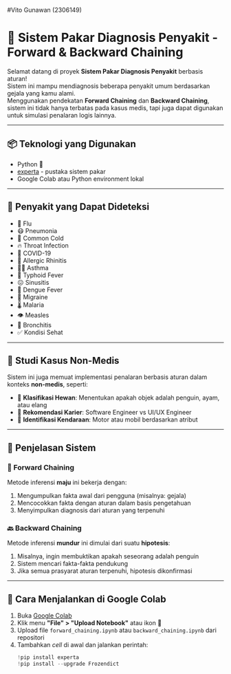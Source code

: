 #Vito Gunawan (2306149)
# 🧠 Sistem Pakar Diagnosis Penyakit - Forward & Backward Chaining

Selamat datang di proyek **Sistem Pakar Diagnosis Penyakit** berbasis aturan!  
Sistem ini mampu mendiagnosis beberapa penyakit umum berdasarkan gejala yang kamu alami.  
Menggunakan pendekatan **Forward Chaining** dan **Backward Chaining**, sistem ini tidak hanya terbatas pada kasus medis, tapi juga dapat digunakan untuk simulasi penalaran logis lainnya.

---

## 📦 Teknologi yang Digunakan

- Python 🐍
- [experta](https://github.com/noxdafox/experta) - pustaka sistem pakar
- Google Colab atau Python environment lokal

---

## 🏥 Penyakit yang Dapat Dideteksi

- 🤧 Flu  
- 😷 Pneumonia  
- 🤒 Common Cold  
- 🔥 Throat Infection  
- 🦠 COVID-19  
- 🌼 Allergic Rhinitis  
- 😮‍💨 Asthma  
- 🤢 Typhoid Fever  
- 😖 Sinusitis  
- 🦟 Dengue Fever  
- 🤯 Migraine  
- 🌡️ Malaria  
- 👁️ Measles  
- 😤 Bronchitis  
- ✅ Kondisi Sehat

---

## 🧪 Studi Kasus Non-Medis

Sistem ini juga memuat implementasi penalaran berbasis aturan dalam konteks **non-medis**, seperti:

- 🐧 **Klasifikasi Hewan**: Menentukan apakah objek adalah penguin, ayam, atau elang
- 💼 **Rekomendasi Karier**: Software Engineer vs UI/UX Engineer
- 🚗 **Identifikasi Kendaraan**: Motor atau mobil berdasarkan atribut

---

## 🧩 Penjelasan Sistem

### 🔄 Forward Chaining
Metode inferensi **maju** ini bekerja dengan:
1. Mengumpulkan fakta awal dari pengguna (misalnya: gejala)
2. Mencocokkan fakta dengan aturan dalam basis pengetahuan
3. Menyimpulkan diagnosis dari aturan yang terpenuhi

### 🔙 Backward Chaining
Metode inferensi **mundur** ini dimulai dari suatu **hipotesis**:
1. Misalnya, ingin membuktikan apakah seseorang adalah penguin
2. Sistem mencari fakta-fakta pendukung
3. Jika semua prasyarat aturan terpenuhi, hipotesis dikonfirmasi

---

## 🚀 Cara Menjalankan di Google Colab

1. Buka [Google Colab](https://colab.research.google.com)
2. Klik menu **"File" > "Upload Notebook"** atau ikon 📁
3. Upload file `forward_chaining.ipynb` atau `backward_chaining.ipynb` dari repositori
4. Tambahkan *cell* di awal dan jalankan perintah:
   ```python
   !pip install experta
   !pip install --upgrade Frozendict
